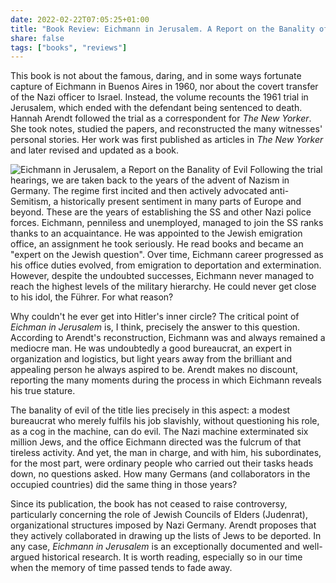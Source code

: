 ```yaml
---
date: 2022-02-22T07:05:25+01:00
title: "Book Review: Eichmann in Jerusalem. A Report on the Banality of Evil"
share: false
tags: ["books", "reviews"]
---
```

This book is not about the famous, daring, and in some ways fortunate capture
of Eichmann in Buenos Aires in 1960, nor about the covert transfer of the Nazi
officer to Israel. Instead, the volume recounts the 1961 trial in Jerusalem,
which ended with the defendant being sentenced to death. Hannah Arendt followed
the trial as a correspondent for *The New Yorker*. She took notes, studied the
papers, and reconstructed the many witnesses' personal stories. Her work was
first published as articles in *The New Yorker* and later revised and updated
as a book.

![Eichmann in Jerusalem, a Report on the Banality of Evil](/images/eichmann-in-jerusalem.jpg#right)
Following the trial hearings, we are taken back to the years of the advent of
Nazism in Germany. The regime first incited and then actively advocated
anti-Semitism, a historically present sentiment in many parts of Europe and
beyond. These are the years of establishing the SS and other Nazi police
forces. Eichmann, penniless and unemployed, managed to join the SS ranks thanks
to an acquaintance. He was appointed to the Jewish emigration office, an
assignment he took seriously. He read books and became an "expert on the Jewish
question". Over time, Eichmann career progressed as his office duties evolved,
from emigration to deportation and extermination. However, despite the
undoubted successes, Eichmann never managed to reach the highest levels of the
military hierarchy. He could never get close to his idol, the Führer. For what
reason?

Why couldn't he ever get into Hitler's inner circle? The critical point of
*Eichman in Jerusalem* is, I think, precisely the answer to this question.
According to Arendt's reconstruction, Eichmann was and always remained
a mediocre man. He was undoubtedly a good bureaucrat, an expert in organization
and logistics, but light years away from the brilliant and appealing person he
always aspired to be. Arendt makes no discount, reporting the many moments
during the process in which Eichmann reveals his true stature.

The banality of evil of the title lies precisely in this aspect: a modest
bureaucrat who merely fulfils his job slavishly, without questioning his role,
as a cog in the machine, can do evil. The Nazi machine exterminated six million
Jews, and the office Eichmann directed was the fulcrum of that tireless
activity. And yet, the man in charge, and with him, his subordinates, for the
most part, were ordinary people who carried out their tasks heads down, no
questions asked. How many Germans (and collaborators in the occupied countries)
did the same thing in those years?

Since its publication, the book has not ceased to raise controversy,
particularly concerning the role of Jewish Councils of Elders (Judenrat),
organizational structures imposed by Nazi Germany. Arendt proposes that they
actively collaborated in drawing up the lists of Jews to be deported. In any
case, *Eichmann in Jerusalem* is an exceptionally documented and well-argued
historical research. It is worth reading, especially so in our time when the
memory of time passed tends to fade away.



 [rss]: https://nicolaiarocci.com/index.xml
 [tw]: http://twitter.com/nicolaiarocci
 [nl]: https://buttondown.email/nicolaiarocci
